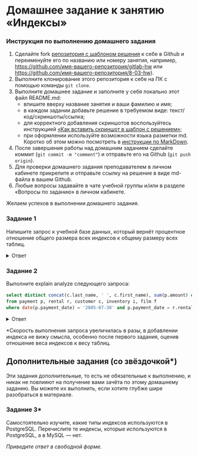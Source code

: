 # Домашнее задание к занятию «Индексы»

### Инструкция по выполнению домашнего задания

1. Сделайте fork [репозитория c шаблоном решения](https://github.com/netology-code/sys-pattern-homework) к себе в Github и переименуйте его по названию или номеру занятия, например, https://github.com/имя-вашего-репозитория/gitlab-hw или https://github.com/имя-вашего-репозитория/8-03-hw).
2. Выполните клонирование этого репозитория к себе на ПК с помощью команды `git clone`.
3. Выполните домашнее задание и заполните у себя локально этот файл README.md:
   - впишите вверху название занятия и ваши фамилию и имя;
   - в каждом задании добавьте решение в требуемом виде: текст/код/скриншоты/ссылка;
   - для корректного добавления скриншотов воспользуйтесь инструкцией [«Как вставить скриншот в шаблон с решением»](https://github.com/netology-code/sys-pattern-homework/blob/main/screen-instruction.md);
   - при оформлении используйте возможности языка разметки md. Коротко об этом можно посмотреть в [инструкции по MarkDown](https://github.com/netology-code/sys-pattern-homework/blob/main/md-instruction.md).
4. После завершения работы над домашним заданием сделайте коммит (`git commit -m "comment"`) и отправьте его на Github (`git push origin`).
5. Для проверки домашнего задания преподавателем в личном кабинете прикрепите и отправьте ссылку на решение в виде md-файла в вашем Github.
6. Любые вопросы задавайте в чате учебной группы и/или в разделе «Вопросы по заданию» в личном кабинете.

Желаем успехов в выполнении домашнего задания.

### Задание 1

Напишите запрос к учебной базе данных, который вернёт процентное отношение общего размера всех индексов к общему размеру всех таблиц.

<details>
<summary>Ответ</summary>

**Если брать общий размер базы, включая индексы, то   запрос будет в таком формате.**  

```
SELECT table_schema AS "DB_имя", SUM(data_length) AS "Объем базы", SUM(index_length) AS "Объем индексов",
SUM(data_length+index_length) AS "Общий объем",
	CONCAT(ROUND((SUM(index_length))/(SUM(data_length+index_length))*100),'%') '% индексов'
FROM information_schema.TABLES where TABLE_SCHEMA = 'sakila'
```

*Скрин 1*  

![img](https://github.com/travickiy67/Indexes/blob/main/img/1.1.png)  

**Если брать полезный объем данных по отношению к индексам, то я думаю так**

```
SELECT table_schema AS "DB_имя", SUM(data_length) AS "Объем базы", SUM(index_length) AS "Объем индексов",
SUM(data_length+index_length) AS "Общий объем",
	CONCAT(ROUND((SUM(index_length))/(SUM(data_length ))*100),'%') '% индексов'
FROM information_schema.TABLES where TABLE_SCHEMA = 'sakila'
```
*Скрин 2*  

![img](https://github.com/travickiy67/Indexes/blob/main/img/1.2.png)  

</details>

### Задание 2

Выполните explain analyze следующего запроса:
```sql
select distinct concat(c.last_name, ' ', c.first_name), sum(p.amount) over (partition by c.customer_id, f.title)
from payment p, rental r, customer c, inventory i, film f
where date(p.payment_date) = '2005-07-30' and p.payment_date = r.rental_date and r.customer_id = c.customer_id and i.inventory_id = r.inventory_id
```

<details>
<summary>Ответ</summary>  

```
explain analyze
 select distinct concat(c.last_name, ' ', c.first_name), sum(p.amount) over (partition by c.customer_id, f.title)              --f.title
from payment p, rental r, customer c, inventory i, film f
where date(p.payment_date) = '2005-07-30' and p.payment_date = r.rental_date 
and r.customer_id = c.customer_id and i.inventory_id = r.inventory_id
```
**Выполнен explain**  

*скрин 1*  

![img](https://github.com/travickiy67/Indexes/blob/main/img/2.1.png)  

*Слрин 2*  

![img](https://github.com/travickiy67/Indexes/blob/main/img/2.2.png)  

- перечислите узкие места;  

**для запроса используются лишние таблицы. Можно удалить из запроса inventory и film. Ну использование оператора JOIN будет более оптимальным**
 
- оптимизируйте запрос: внесите корректировки по использованию операторов, при необходимости добавьте индексы.

**Оптимизированный код**

```
select distinct concat(c.last_name, ' ', c.first_name), sum(p.amount) over (partition by c.customer_id )              -- f.title
from payment p 
JOIN rental r ON p.payment_date = r.rental_date
JOIN customer c ON r.customer_id = c.customer_id
where date(p.payment_date) = '2005-07-30';
```
*СКрин 1*  

![img](https://github.com/travickiy67/Indexes/blob/main/img/2.3.png)  

*Скрин 2*  

![img](https://github.com/travickiy67/Indexes/blob/main/img/2.4.png)  

</details>

*Скорость выполнения запроса увеличилась в разы, в добавлении индекса не вижу смысла, особенно после первого задания, оценив отношение веса индексов к весу таблиц.

## Дополнительные задания (со звёздочкой*)
Эти задания дополнительные, то есть не обязательные к выполнению, и никак не повлияют на получение вами зачёта по этому домашнему заданию. Вы можете их выполнить, если хотите глубже шире разобраться в материале.

### Задание 3*

Самостоятельно изучите, какие типы индексов используются в PostgreSQL. Перечислите те индексы, которые используются в PostgreSQL, а в MySQL — нет.

*Приведите ответ в свободной форме.*
